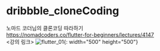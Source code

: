 # dribbble_cloneCoding <br>

노마드 코더님의 클론코딩 따라하기 <br>
https://nomadcoders.co/flutter-for-beginners/lectures/4147 <br>
<강의 링크>
![flutter_01](https://user-images.githubusercontent.com/45617447/235269772-63bb4400-3481-4d47-b70d-4829e224a8ad.png){: width="500" height="500"}
